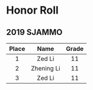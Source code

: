 # Honor Roll
## 2019 SJAMMO

| Place | Name | Grade |
|:-:|:-:|:-:|
| 1 | Zed Li | 11 |
| 2 | Zhening Li | 11 |
| 3 | Zed Li | 11 |
